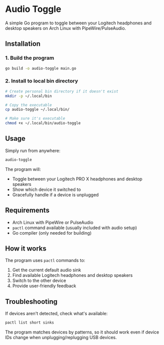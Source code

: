 # Audio Toggle

A simple Go program to toggle between your Logitech headphones and desktop speakers on Arch Linux with PipeWire/PulseAudio.

## Installation

### 1. Build the program

```bash
go build -o audio-toggle main.go
```

### 2. Install to local bin directory

```bash
# Create personal bin directory if it doesn't exist
mkdir -p ~/.local/bin

# Copy the executable
cp audio-toggle ~/.local/bin/

# Make sure it's executable
chmod +x ~/.local/bin/audio-toggle
```

## Usage

Simply run from anywhere:

```bash
audio-toggle
```

The program will:

- Toggle between your Logitech PRO X headphones and desktop speakers
- Show which device it switched to
- Gracefully handle if a device is unplugged

## Requirements

- Arch Linux with PipeWire or PulseAudio
- `pactl` command available (usually included with audio setup)
- Go compiler (only needed for building)

## How it works

The program uses `pactl` commands to:

1. Get the current default audio sink
2. Find available Logitech headphones and desktop speakers
3. Switch to the other device
4. Provide user-friendly feedback

## Troubleshooting

If devices aren't detected, check what's available:

```bash
pactl list short sinks
```

The program matches devices by patterns, so it should work even if device IDs change when unplugging/replugging USB devices.
